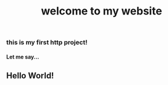 <html>
<Header>
<p><h1> welcome to my website </p></h1>
</header>
<body>
<p>
<h3>this is my first http project!</h3>
<h4>Let me say...</h4>
<h2>Hello World!</h2>
</body>
<html>
